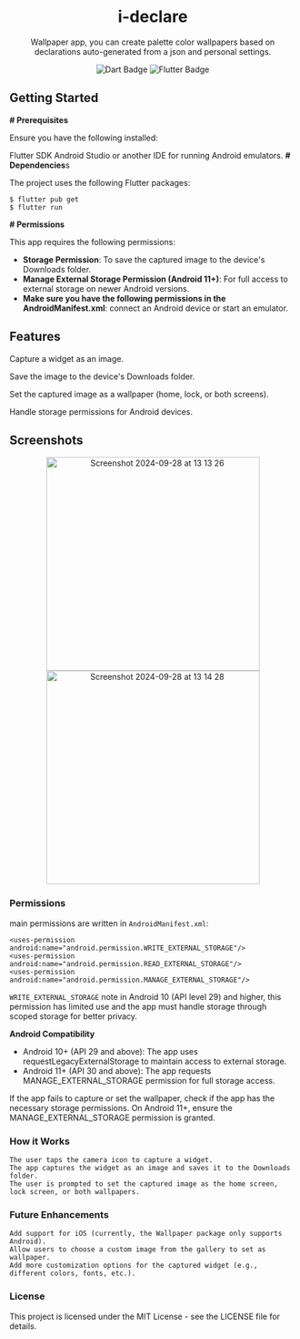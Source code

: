 <h1 align="center">i-declare</h1>
<p align="center">Wallpaper app, you can create palette color wallpapers based on declarations auto-generated from a json and personal settings.</p>

<p align="center">
  <img src="https://img.shields.io/badge/Dart-0175C2?style=for-the-badge&logo=dart&logoColor=white" alt="Dart Badge">
  <img src="https://img.shields.io/badge/Flutter-02569B?style=for-the-badge&logo=flutter&logoColor=white" alt="Flutter Badge">
</p>

## Getting Started

<b># Prerequisites</b>

Ensure you have the following installed:

Flutter SDK
Android Studio or another IDE for running Android emulators.
<b># Dependencies</b>s

The project uses the following Flutter packages:

```
$ flutter pub get
$ flutter run
```

<b># Permissions</b>

This app requires the following permissions:

- <b>Storage Permission</b>: To save the captured image to the device's Downloads folder.
- <b>Manage External Storage Permission (Android 11+)</b>: For full access to external storage on newer Android versions.
- <b>Make sure you have the following permissions in the AndroidManifest.xml</b>: connect an Android device or start an emulator.

## Features

Capture a widget as an image.

Save the image to the device's Downloads folder.

Set the captured image as a wallpaper (home, lock, or both screens).

Handle storage permissions for Android devices.

## Screenshots

<p align="center">
  <img
    src="https://github.com/user-attachments/assets/750cb42f-3344-4e88-af1a-0500e3f5b27b"
    alt="Screenshot 2024-09-28 at 13 13 26"
    width="375"
    height="812"
    style="max-width: 100%; height: auto;"
  />
  <img
    src="https://github.com/user-attachments/assets/6a6a0ba7-5e20-494a-8ef4-acaa62c9e83f"
    alt="Screenshot 2024-09-28 at 13 14 28"
    width="375"
    height="812"
    style="max-width: 100%; height: auto;"
  />
</p>

### Permissions

main permissions are written in `AndroidManifest.xml`:

```
<uses-permission android:name="android.permission.WRITE_EXTERNAL_STORAGE"/>
<uses-permission android:name="android.permission.READ_EXTERNAL_STORAGE"/>
<uses-permission android:name="android.permission.MANAGE_EXTERNAL_STORAGE"/>
```

`WRITE_EXTERNAL_STORAGE` note in Android 10 (API level 29) and higher, this permission has limited use and the app must handle storage through scoped storage for better privacy.

<b> Android Compatibility </b>

- Android 10+ (API 29 and above): The app uses requestLegacyExternalStorage to maintain access to external storage.
- Android 11+ (API 30 and above): The app requests MANAGE_EXTERNAL_STORAGE permission for full storage access.

If the app fails to capture or set the wallpaper, check if the app has the necessary storage permissions.
On Android 11+, ensure the MANAGE_EXTERNAL_STORAGE permission is granted.

### How it Works

```
The user taps the camera icon to capture a widget.
The app captures the widget as an image and saves it to the Downloads folder.
The user is prompted to set the captured image as the home screen, lock screen, or both wallpapers.
```

### Future Enhancements

```
Add support for iOS (currently, the Wallpaper package only supports Android).
Allow users to choose a custom image from the gallery to set as wallpaper.
Add more customization options for the captured widget (e.g., different colors, fonts, etc.).
```

### License

This project is licensed under the MIT License - see the LICENSE file for details.
